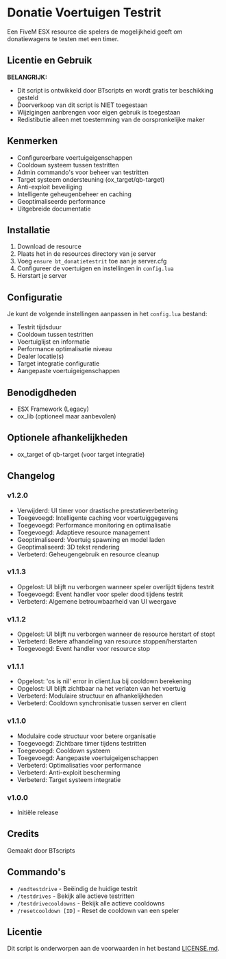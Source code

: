 # Donatie Voertuigen Testrit

Een FiveM ESX resource die spelers de mogelijkheid geeft om donatiewagens te testen met een timer.

## Licentie en Gebruik

**BELANGRIJK:**
- Dit script is ontwikkeld door BTscripts en wordt gratis ter beschikking gesteld
- Doorverkoop van dit script is NIET toegestaan
- Wijzigingen aanbrengen voor eigen gebruik is toegestaan
- Redistibutie alleen met toestemming van de oorspronkelijke maker

## Kenmerken

- Configureerbare voertuigeigenschappen
- Cooldown systeem tussen testritten
- Admin commando's voor beheer van testritten
- Target systeem ondersteuning (ox_target/qb-target)
- Anti-exploit beveiliging
- Intelligente geheugenbeheer en caching
- Geoptimaliseerde performance
- Uitgebreide documentatie

## Installatie

1. Download de resource
2. Plaats het in de resources directory van je server
3. Voeg `ensure bt_donatietestrit` toe aan je server.cfg
4. Configureer de voertuigen en instellingen in `config.lua`
5. Herstart je server

## Configuratie

Je kunt de volgende instellingen aanpassen in het `config.lua` bestand:

- Testrit tijdsduur
- Cooldown tussen testritten
- Voertuiglijst en informatie
- Performance optimalisatie niveau
- Dealer locatie(s)
- Target integratie configuratie
- Aangepaste voertuigeigenschappen

## Benodigdheden

- ESX Framework (Legacy)
- ox_lib (optioneel maar aanbevolen)

## Optionele afhankelijkheden

- ox_target of qb-target (voor target integratie)

## Changelog

### v1.2.0
- Verwijderd: UI timer voor drastische prestatieverbetering
- Toegevoegd: Intelligente caching voor voertuiggegevens
- Toegevoegd: Performance monitoring en optimalisatie
- Toegevoegd: Adaptieve resource management
- Geoptimaliseerd: Voertuig spawning en model laden
- Geoptimaliseerd: 3D tekst rendering
- Verbeterd: Geheugengebruik en resource cleanup

### v1.1.3
- Opgelost: UI blijft nu verborgen wanneer speler overlijdt tijdens testrit
- Toegevoegd: Event handler voor speler dood tijdens testrit
- Verbeterd: Algemene betrouwbaarheid van UI weergave

### v1.1.2
- Opgelost: UI blijft nu verborgen wanneer de resource herstart of stopt
- Verbeterd: Betere afhandeling van resource stoppen/herstarten
- Toegevoegd: Event handler voor resource stop

### v1.1.1
- Opgelost: 'os is nil' error in client.lua bij cooldown berekening
- Opgelost: UI blijft zichtbaar na het verlaten van het voertuig
- Verbeterd: Modulaire structuur en afhankelijkheden
- Verbeterd: Cooldown synchronisatie tussen server en client

### v1.1.0
- Modulaire code structuur voor betere organisatie
- Toegevoegd: Zichtbare timer tijdens testritten
- Toegevoegd: Cooldown systeem
- Toegevoegd: Aangepaste voertuigeigenschappen
- Verbeterd: Optimalisaties voor performance
- Verbeterd: Anti-exploit bescherming
- Verbeterd: Target systeem integratie

### v1.0.0
- Initiële release

## Credits

Gemaakt door BTscripts

## Commando's

- `/endtestdrive` - Beëindig de huidige testrit
- `/testdrives` - Bekijk alle actieve testritten
- `/testdrivecooldowns` - Bekijk alle actieve cooldowns
- `/resetcooldown [ID]` - Reset de cooldown van een speler

## Licentie

Dit script is onderworpen aan de voorwaarden in het bestand [LICENSE.md](LICENSE.md). 
